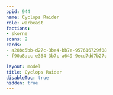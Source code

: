 ```yaml
---
ppid: 944
name: Cyclops Raider
role: warbeast
factions:
- skorne
scans: 2
cards:
- a28bc5bb-d27c-3ba4-bb7e-957616729f08
- f90a8acc-e364-3b7c-a649-9ecd7dd7b27c

layout: model
title: Cyclops Raider
disableToc: true
hidden: true
---
```

